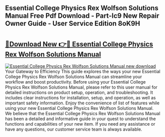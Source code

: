 ## Essential College Physics Rex Wolfson Solutions Manual Free Pdf Download - Part-Ic9 New Repair Owner Guide - User Service Edition 8oK9H

# <h2><a href="http://bc6047.oget.top/?id=Essential+College+Physics+Rex+Wolfson+Solutions+Manual">🔗Download New 👉🔴 Essential College Physics Rex Wolfson Solutions Manual</a></h2>

[![Essential College Physics Rex Wolfson Solutions Manual new download](https://i.imgur.com/5g1atiW.png)](http://bc6047.oget.top/?id=Essential+College+Physics+Rex+Wolfson+Solutions+Manual)
Your Gateway to Efficiency This guide explores the ways your new Essential College Physics Rex Wolfson Solutions Manual can streamline your workflow and boost productivity. Before using your Essential College Physics Rex Wolfson Solutions Manual, please refer to this user manual for detailed instructions on product setup, operation, and troubleshooting. It includes clear instructions for installation, setup, and operation, as well as important safety information. Enjoy the convenience of list of features while using your new Essential College Physics Rex Wolfson Solutions Manual. We believe that the Essential College Physics Rex Wolfson Solutions Manual has been a detailed and informative guide in your quest to understand the functions and capabilities of your new item. If you need any assistance or have any questions, our customer service team is always available.
